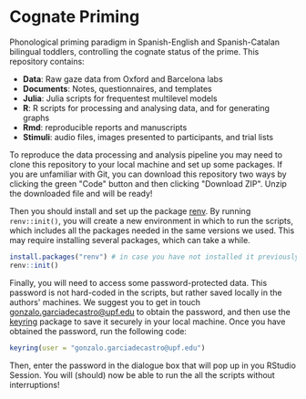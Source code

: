 # Cognate Priming

Phonological priming paradigm in Spanish-English and Spanish-Catalan bilingual toddlers, controlling the cognate status of the prime. This repository contains:

* **Data**: Raw gaze data from Oxford and Barcelona labs
* **Documents**: Notes, questionnaires, and templates
* **Julia**: Julia scripts for frequentest multilevel models
* **R**: R scripts for processing and analysing data, and for generating graphs
* **Rmd**: reproducible reports and manuscripts
* **Stimuli**: audio files, images presented to participants, and trial lists

To reproduce the data processing and analysis pipeline you may need to clone this repository to your local machine and set up some packages. If you are unfamiliar with Git, you can download this repository two ways by clicking the green "Code" button and then clicking "Download ZIP". Unzip the downloaded file and will be ready!

Then you should install and set up the package [renv](https://rstudio.github.io/renv/articles/renv.html). By running `renv::init()`, you will create a new environment in which to run the scripts, which includes all the packages needed in the same versions we used. This may require installing several packages, which can take a while.

```r
install.packages("renv") # in case you have not installed it previously
renv::init()
```

Finally, you will need to access some password-protected data. This password is not hard-coded in the scripts, but rather saved locally in the authors' machines. We suggest you to get in touch [gonzalo.garciadecastro@upf.edu](mailto:gonzalo.garciadecastro@upf.edu) to obtain the password, and then use the [keyring](https://github.com/r-lib/keyring) package to save it securely in your local machine. Once you have obtained the password, run the following code:

```r
keyring(user = "gonzalo.garciadecastro@upf.edu")
```

Then, enter the password in the dialogue box that will pop up in you RStudio Session. You will (should) now be able to run the all the scripts without interruptions!
